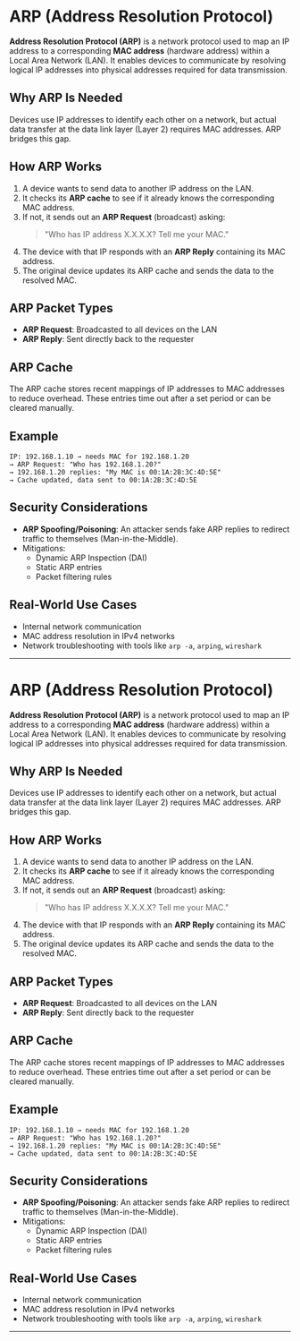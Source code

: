 # ARP (Address Resolution Protocol)

**Address Resolution Protocol (ARP)** is a network protocol used to map an IP address to a corresponding **MAC address** (hardware address) within a Local Area Network (LAN). It enables devices to communicate by resolving logical IP addresses into physical addresses required for data transmission.

## Why ARP Is Needed

Devices use IP addresses to identify each other on a network, but actual data transfer at the data link layer (Layer 2) requires MAC addresses. ARP bridges this gap.

## How ARP Works

1. A device wants to send data to another IP address on the LAN.
2. It checks its **ARP cache** to see if it already knows the corresponding MAC address.
3. If not, it sends out an **ARP Request** (broadcast) asking:  
   > "Who has IP address X.X.X.X? Tell me your MAC."
4. The device with that IP responds with an **ARP Reply** containing its MAC address.
5. The original device updates its ARP cache and sends the data to the resolved MAC.

## ARP Packet Types

- **ARP Request**: Broadcasted to all devices on the LAN
- **ARP Reply**: Sent directly back to the requester

## ARP Cache

The ARP cache stores recent mappings of IP addresses to MAC addresses to reduce overhead. These entries time out after a set period or can be cleared manually.

## Example

```
IP: 192.168.1.10 → needs MAC for 192.168.1.20
→ ARP Request: "Who has 192.168.1.20?"
→ 192.168.1.20 replies: "My MAC is 00:1A:2B:3C:4D:5E"
→ Cache updated, data sent to 00:1A:2B:3C:4D:5E
```

## Security Considerations

- **ARP Spoofing/Poisoning**: An attacker sends fake ARP replies to redirect traffic to themselves (Man-in-the-Middle).
- Mitigations:
  - Dynamic ARP Inspection (DAI)
  - Static ARP entries
  - Packet filtering rules

## Real-World Use Cases

- Internal network communication
- MAC address resolution in IPv4 networks
- Network troubleshooting with tools like `arp -a`, `arping`, `wireshark`

---
# ARP (Address Resolution Protocol)

**Address Resolution Protocol (ARP)** is a network protocol used to map an IP address to a corresponding **MAC address** (hardware address) within a Local Area Network (LAN). It enables devices to communicate by resolving logical IP addresses into physical addresses required for data transmission.

## Why ARP Is Needed

Devices use IP addresses to identify each other on a network, but actual data transfer at the data link layer (Layer 2) requires MAC addresses. ARP bridges this gap.

## How ARP Works

1. A device wants to send data to another IP address on the LAN.
2. It checks its **ARP cache** to see if it already knows the corresponding MAC address.
3. If not, it sends out an **ARP Request** (broadcast) asking:  
   > "Who has IP address X.X.X.X? Tell me your MAC."
4. The device with that IP responds with an **ARP Reply** containing its MAC address.
5. The original device updates its ARP cache and sends the data to the resolved MAC.

## ARP Packet Types

- **ARP Request**: Broadcasted to all devices on the LAN
- **ARP Reply**: Sent directly back to the requester

## ARP Cache

The ARP cache stores recent mappings of IP addresses to MAC addresses to reduce overhead. These entries time out after a set period or can be cleared manually.

## Example

```
IP: 192.168.1.10 → needs MAC for 192.168.1.20
→ ARP Request: "Who has 192.168.1.20?"
→ 192.168.1.20 replies: "My MAC is 00:1A:2B:3C:4D:5E"
→ Cache updated, data sent to 00:1A:2B:3C:4D:5E
```

## Security Considerations

- **ARP Spoofing/Poisoning**: An attacker sends fake ARP replies to redirect traffic to themselves (Man-in-the-Middle).
- Mitigations:
  - Dynamic ARP Inspection (DAI)
  - Static ARP entries
  - Packet filtering rules

## Real-World Use Cases

- Internal network communication
- MAC address resolution in IPv4 networks
- Network troubleshooting with tools like `arp -a`, `arping`, `wireshark`

---

